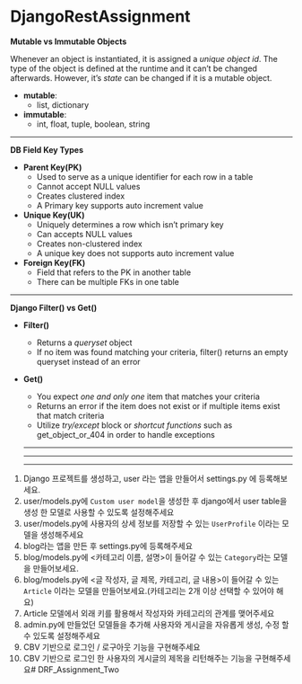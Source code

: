 # DjangoRestAssignment

**Mutable vs Immutable Objects**

Whenever an object is instantiated, it is assigned a _unique object id_. The type of the object is defined at the runtime and it can’t be changed afterwards. However, it’s _state_ can be changed if it is a mutable object.

-   **mutable**:
    -   list, dictionary
-   **immutable**: 
    -   int, float, tuple, boolean, string

---

**DB Field Key Types**

-   **Parent Key(PK)**
    -   Used to serve as a unique identifier for each row in a table
    -   Cannot accept NULL values
    -   Creates clustered index
    -   A Primary key supports auto increment value
-   **Unique Key(UK)**
    -   Uniquely determines a row which isn’t primary key
    -   Can accepts NULL values
    -   Creates non-clustered index
    -   A unique key does not supports auto increment value
-   **Foreign Key(FK)**
    -   Field that refers to the PK in another table
    -   There can be multiple FKs in one table

---

**Django Filter() vs Get()**

-   **Filter()**
    -   Returns a _queryset_ object
    -   If no item was found matching your criteria, filter() returns an empty queryset instead of an error
-   **Get()**
    -   You expect _one and only one_ item that matches your criteria
    -   Returns an error if the item does not exist or if multiple items exist that match criteria
    -   Utilize _try/except_ block or _shortcut functions_ such as get\_object\_or\_404 in order to handle exceptions


    ------
    ------
    ------
1. Django 프로젝트를 생성하고, user 라는 앱을 만들어서 settings.py 에 등록해보세요.
2. user/models.py에 `Custom user model`을 생성한 후 django에서 user table을 생성 한 모델로 사용할 수 있도록 설정해주세요
3. user/models.py에 사용자의 상세 정보를 저장할 수 있는 `UserProfile` 이라는 모델을 생성해주세요
4. blog라는 앱을 만든 후 settings.py에 등록해주세요
5. blog/models.py에 <카테고리 이름, 설명>이 들어갈 수 있는 `Category`라는 모델을 만들어보세요.
6. blog/models.py에 <글 작성자, 글 제목, 카테고리, 글 내용>이 들어갈 수 있는 `Article` 이라는 모델을 만들어보세요.(카테고리는 2개 이상 선택할 수 있어야 해요)
7. Article 모델에서 외래 키를 활용해서 작성자와 카테고리의 관계를 맺어주세요
8. admin.py에 만들었던 모델들을 추가해 사용자와 게시글을 자유롭게 생성, 수정 할 수 있도록 설정해주세요
9. CBV 기반으로 로그인 / 로구아웃 기능을 구현해주세요
10. CBV 기반으로 로그인 한 사용자의 게시글의 제목을 리턴해주는 기능을 구현해주세요# DRF_Assignment_Two
